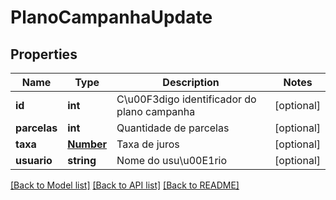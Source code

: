# PlanoCampanhaUpdate

## Properties
Name | Type | Description | Notes
------------ | ------------- | ------------- | -------------
**id** | **int** | C\u00F3digo identificador do plano campanha | [optional] 
**parcelas** | **int** | Quantidade de parcelas | [optional] 
**taxa** | [**Number**](Number.md) | Taxa de juros | [optional] 
**usuario** | **string** | Nome do usu\u00E1rio | [optional] 

[[Back to Model list]](../README.md#documentation-for-models) [[Back to API list]](../README.md#documentation-for-api-endpoints) [[Back to README]](../README.md)


